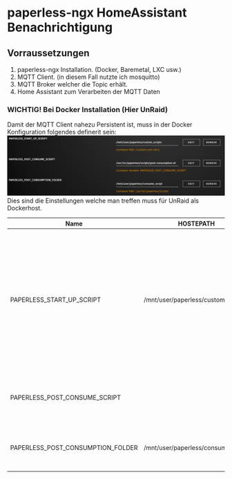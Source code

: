 # paperless-ngx HomeAssistant Benachrichtigung

## Vorraussetzungen

1. paperless-ngx Installation. (Docker, Baremetal, LXC usw.)
2. MQTT Client. (in diesem Fall nutzte ich mosquitto)
3. MQTT Broker welcher die Topic erhält.
4. Home Assistant zum Verarbeiten der MQTT Daten

### WICHTIG! Bei Docker Installation (Hier UnRaid)

Damit der MQTT Client nahezu Persistent ist, muss in der Docker Konfiguration folgendes definerit sein:
![Docker Config](https://github.com/MacVille/paperless/blob/caba4a5125621179cb6bfb5fa11c7fcf20ca1d75/img/Screenshot%202024-06-15%20011815.png)
Dies sind die Einstellungen welche man treffen muss für UnRaid als Dockerhost.

|Name|HOSTEPATH|CONTAINERPATH|Beschreibung|
|---|---|---|---|
|PAPERLESS_START_UP_SCRIPT|/mnt/user/paperless/custom_scripts   |/custom-cont-init.d   | Skripte welche unter diesem Verzeichnis liegen, werden vor dem Starten des Webservers ausgeführt. Somit kommen bei jeden Neustart oder Update des Containers Funktionen installiert werden   |
| PAPERLESS_POST_CONSUME_SCRIPT  |   | /usr/src/paperless/scripts/post-consumption.sh  | Dieses Bash-Skript wird nach jeder Verarbeitung eines Dokumentes ausgeführt  |
| PAPERLESS_POST_CONSUMPTION_FOLDER  | /mnt/user/paperless/consume_script  | /usr/src/paperless/scripts  | Ordner in welchem die Consume Skripte vorhanden sind  |

